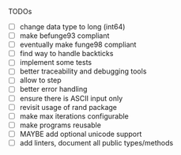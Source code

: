 TODOs

- [ ] change data type to long (int64)
- [ ] make befunge93 compliant
- [ ] eventually make funge98 compliant
- [ ] find way to handle backticks
- [ ] implement some tests
- [ ] better traceability and debugging tools
- [ ] allow to step
- [ ] better error handling
- [ ] ensure there is ASCII input only
- [ ] revisit usage of rand package
- [ ] make max iterations configurable
- [ ] make programs reusable
- [ ] MAYBE add optional unicode support
- [ ] add linters, document all public types/methods

